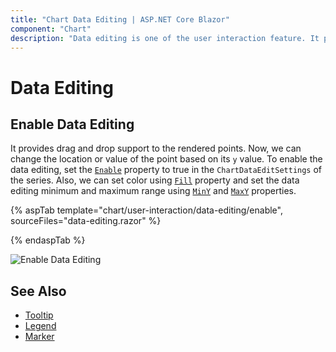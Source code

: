 ```yaml
---
title: "Chart Data Editing | ASP.NET Core Blazor"
component: "Chart"
description: "Data editing is one of the user interaction feature. It provides the chart data that to change their value by using mouse cursor"
---
```


<!-- markdownlint-disable MD036 -->

# Data Editing

## Enable Data Editing

It provides drag and drop support to the rendered points. Now, we can change the location or value of the point based on its `y` value.  To enable the data editing, set the [`Enable`](https://help.syncfusion.com/cr/blazor/Syncfusion.Blazor.Charts.ChartDragSettings.html#Syncfusion_Blazor_Charts_ChartDragSettings_Enable) property to true in the `ChartDataEditSettings` of the series. Also, we can set color using [`Fill`](https://help.syncfusion.com/cr/blazor/Syncfusion.Blazor.Charts.ChartDragSettings.html#Syncfusion_Blazor_Charts_ChartDragSettings_Fill) property and set the data editing minimum and maximum range using [`MinY`](https://help.syncfusion.com/cr/blazor/Syncfusion.Blazor.Charts.ChartDragSettings.html#Syncfusion_Blazor_Charts_ChartDragSettings_MinY) and [`MaxY`](https://help.syncfusion.com/cr/blazor/Syncfusion.Blazor.Charts.ChartDragSettings.html#Syncfusion_Blazor_Charts_ChartDragSettings_MaxY) properties.

{% aspTab template="chart/user-interaction/data-editing/enable", sourceFiles="data-editing.razor" %}

{% endaspTab %}

![ Enable Data Editing](images/data-editing/data-editing-razor.png)

## See Also

* [Tooltip](./tool-tip)
* [Legend](./legend)
* [Marker](./data-markers)